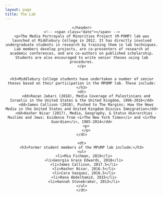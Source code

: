```yaml
---
layout: page
title: The Lab
---
```



<!-- Post -->
<section class="post">
    <header class="major">

    </header>
    <!-- <span class="date"></span> -->
    <p>The Media Portrayals of Minorities Project (M-POMP) lab was launched at Middlebury College in 2012. It has directly involved undergraduate students in research by training them in lab techniques. Lab members develop projects, are co-presenters of research at academic conferences, and are co-authors on published scholarship. Students are also encouraged to write senior theses using lab procedures.
    </p>


    <h3>Middlebury College students have undertaken a number of senior theses based on their participation in the MPOMP lab. These include:</h3>
    <dt>
        <dd>Razan Jabari (2018), Media Coverage of Palestinians and Israelis in the United States & the United Kingdom, 1996-2016</dd>
        <dd>James Callison (2018), Pushed to The Margins: How the News Media in the United States and United Kingdom Discuss Immigration</dd>
        <dd>Hasher Nisar (2017), Media, Geography, & Status Hierarchies - Muslims and Jews: Evidence from <i>The New York Times</i> and <i>The Guardian</i>, 1985-2014</dd>
        <p>
        </p>
    </dt>

    <dt>
    <h3>Former student members of the MPoMP lab include:</h3>
    <ul>
      <li>Mia Fichman, 2019</li>
      <li>Georgia Grace Edwards, 2018</li>
      <li>James Callison, 2017.5</li>
      <li>Hasher Nisar, 2016.5</li>
      <li>Cara Vazquez, 2016.5</li>
      <li>Rana Abdelhamid, 2015</li>
      <li>Hannah Stonebraker, 2013</li>
    </ul>
    </dt>

</section>
